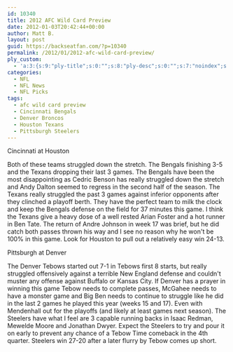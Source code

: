 ```yaml
---
id: 10340
title: 2012 AFC Wild Card Preview
date: 2012-01-03T20:42:44+00:00
author: Matt B.
layout: post
guid: https://backseatfan.com/?p=10340
permalink: /2012/01/2012-afc-wild-card-preview/
ply_custom:
  - 'a:3:{s:9:"ply-title";s:0:"";s:8:"ply-desc";s:0:"";s:7:"noindex";s:0:"";}'
categories:
  - NFL
  - NFL News
  - NFL Picks
tags:
  - afc wild card preview
  - Cincinnati Bengals
  - Denver Broncos
  - Houston Texans
  - Pittsburgh Steelers
---
```


<div class="entry">
  <p>
    Cincinnati at Houston
  </p>

  <p>
    Both of these teams struggled down the stretch. The Bengals finishing 3-5 and the Texans dropping their last 3 games. The Bengals have been the most disappointing as Cedric Benson has really struggled down the stretch and Andy Dalton seemed to regress in the second half of the season. The Texans really struggled the past 3 games against inferior opponents after they clinched a playoff berth. They have the perfect team to milk the clock and keep the Bengals defense on the field for 37 minutes this game. I think the Texans give a heavy dose of a well rested Arian Foster and a hot runner in Ben Tate. The return of Andre Johnson in week 17 was brief, but he did catch both passes thrown his way and I see no reason why he won't be 100% in this game. Look for Houston to pull out a relatively easy win 24-13.
  </p>

  <p>
    Pittsburgh at Denver
  </p>

  <p>
    The Denver Tebows started out 7-1 in Tebows first 8 starts, but really struggled offensively against a terrible New England defense and couldn't muster any offense against Buffalo or Kansas City. If Denver has a prayer in winning this game Tebow needs to complete passes, McGahee needs to have a monster game and Big Ben needs to continue to struggle like he did in the last 2 games he played this year (weeks 15 and 17). Even with Mendenhall out for the playoffs (and likely at least games next season). The Steelers have what I feel are 3 capable running backs in Isaac Redman, Mewelde Moore and Jonathan Dwyer. Expect the Steelers to try and pour it on early to prevent any chance of a Tebow Time comeback in the 4th quarter. Steelers win 27-20 after a later flurry by Tebow comes up short.
  </p>
</div>
